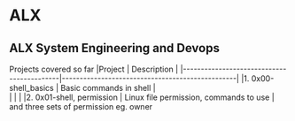 # ALX


## ALX System Engineering and Devops

Projects covered so far
|Project                                    |        Description                              |
|-------------------------------------------|-------------------------------------------------|
|1. 0x00-shell_basics                       |         Basic commands in shell                 |   
|                                           |                                                 |
|2. 0x01-shell, permission                  |         Linux file permission, commands to use  |
                                                      and three sets of permission eg. owner                        
